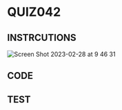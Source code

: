 # QUIZ042

## INSTRCUTIONS
![Screen Shot 2023-02-28 at 9 46 31](https://user-images.githubusercontent.com/111761417/221723158-333eb4fd-41ee-46c9-ad7a-2efd4cdc0643.png)

## CODE


## TEST
